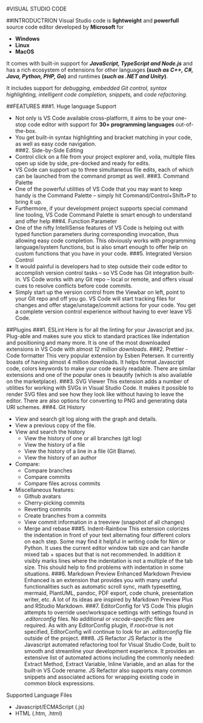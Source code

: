 #VISUAL STUDIO CODE

##INTRODUCTRION
Visual Studio code is **lightweight** and **powerfull** source code editor developed by **Microsoft** for 
* **Windows** 
* **Linux**
* **MacOS**

It comes with built-in support for **_JavaScript, TypeScript and Node.js_** and has a rich ecosystem of extensions for other languages **(_such as C++, C#, Java, Python, PHP, Go_)** and runtimes **(_such as .NET and Unity_)**.

It includes support for _debugging, embedded Git control, syntax highlighting, intelligent code completion, snippets,_ and _code refactoring._

##FEATURES
###1. Huge language Support
* Not only is VS Code available cross-platform, it aims to be your one-stop code editor with support for **30+ programming languages** out-of-the-box.  
* You get built-in syntax highlighting and bracket matching in your code, as well as easy code navigation.  
###2. Side-by-Side Editing
* Control click on a file from your project explorer and, voila, multiple files open up side by side, pre-docked and ready for edits.
* VS Code can support up to three simultaneous file edits, each of which can be launched from the command prompt as well.
###3. Command Palette
* One of the powerful utilities of VS Code that you may want to keep handy is the Command Palette – simply hit Command/Control+Shift+P to bring it up.
* Furthermore, if your development project supports special command line tooling, VS Code Command Palette is smart enough to understand and offer help
###4. Function  Parameter
* One of the nifty IntelliSense features of VS Code is helping out with typed function parameters during corresponding invocation, thus allowing easy code completion. This obviously works with programming language/system functions, but is also smart enough to offer help on custom functions that you have in your code.
###5. Integrated Version Control
* It would painful is developers had to step outside their code editor to accomplish version control tasks – so VS Code has Git integration built-in. VS Code works with any Git repo – local or remote, and offers visual cues to resolve conflicts before code commits.
* Simply start up the version control from the Viewbar on left, point to your Git repo and off you go. VS Code will start tracking files for changes and offer stage/unstage/commit actions for your code. You get a complete version control experience without having to ever leave VS Code. 

##Plugins
###1. ESLint
Here is for all the linting for your Javascript and jsx. Plug-able and makes sure you stick to standard practices like indentation and positioning and many more. It is one of the most downloaded extensions in VS Code with almost _12 million downloads_.
###2. Prettier - Code formatter
This very popular extension by Esben Petersen. It currently boasts of having almost 4 million downloads. It helps format Javascript code, colors keywords to make your code easily readable. There are similar extensions and one of the popular ones is beautify (which is also available on the marketplace).
###3. SVG Viewer
This extension adds a number of utilities for working with SVGs in Visual Studio Code. It makes it possible to render SVG files and see how they look like without having to leave the editor. There are also options for converting to PNG and generating data URI schemes.
###4. Git History
* View and search git log along with the graph and details.
* View a previous copy of the file.
* View and search the history
  * View the history of one or all branches (git log)
  * View the history of a file
  * View the history of a line in a file (Git Blame).
  * View the history of an author
* Compare:
  * Compare branches
  * Compare commits
  * Compare files across commits
* Miscellaneous features:
  * Github avatars
  * Cherry-picking commits
  * Reverting commits
  * Create branches from a commits
  * View commit information in a treeview (snapshot of all changes)
  * Merge and rebase
###5. Indent-Rainbow
This extension colorizes the indentation in front of your text alternating four different colors on each step. Some may find it helpful in writing code for Nim or Python.
It uses the current editor window tab size and can handle mixed tab + spaces but that is not recommended. In addition it visibly marks lines where the indentation is not a multiple of the tab size. This should help to find problems with indentation in some situations.
###6. Markdown Preview Enhanced
Markdown Preview Enhanced is an extension that provides you with many useful functionalities such as automatic scroll sync, math typesetting, mermaid, PlantUML, pandoc, PDF export, code chunk, presentation writer, etc. A lot of its ideas are inspired by Markdown Preview Plus and RStudio Markdown.
###7. EditorConfig for VS Code
This plugin attempts to override user/workspace settings with settings found in _.editorconfig_ files. No additional or _vscode-specific_ files are required. As with any EditorConfig plugin, if _root=true_ is not specified, EditorConfig will continue to look for an _.editorconfig_ file outside of the project.
###8. JS Refactor
JS Refactor is the Javascript automated refactoring tool for Visual Studio Code, built to smooth and streamline your development experience.
It provides an extensive list of automated actions including the commonly needed: Extract Method, Extract Variable, Inline Variable, and an alias for the built-in VS Code rename. JS Refactor also supports many common snippets and associated actions for wrapping existing code in common block expressions.

Supported Language Files

* Javascript/ECMAScript (.js)
* HTML (.htm, .html)

